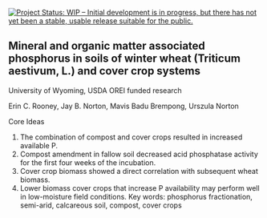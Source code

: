 [![Project Status: WIP – Initial development is in progress, but there
has not yet been a stable, usable release suitable for the
public.](https://www.repostatus.org/badges/latest/wip.svg)](https://www.repostatus.org/#wip)


## Mineral and organic matter associated phosphorus in soils of winter wheat (Triticum aestivum, L.) and cover crop systems



University of Wyoming, USDA OREI funded research

Erin C. Rooney, Jay B. Norton, Mavis Badu Brempong, Urszula Norton

Core Ideas
1. The combination of compost and cover crops resulted in increased available P.
2. Compost amendment in fallow soil decreased acid phosphatase activity for the first four weeks of the incubation.
3. Cover crop biomass showed a direct correlation with subsequent wheat biomass.
4. Lower biomass cover crops that increase P availability may perform well in low-moisture field conditions.
Key words: phosphorus fractionation, semi-arid, calcareous soil, compost, cover crops 


